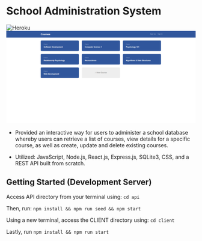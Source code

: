# School Administration System
![Heroku](https://heroku-badge.herokuapp.com/?app=school-admin-system)
![example](example/schoolAdminSystem.png)

* Provided an interactive way for users to administer a school database whereby users can retrieve a list of courses, view details for a specific course, as well as create, update and delete existing courses.

* Utilized: JavaScript, Node.js, React.js, Express.js, SQLite3, CSS, and a REST API built from scratch.

## Getting Started (Development Server)

Access API directory from your terminal using: `cd api`

Then, run: `npm install && npm run seed && npm start`

Using a new terminal, access the CLIENT directory using: `cd client`

Lastly, run `npm install && npm run start`